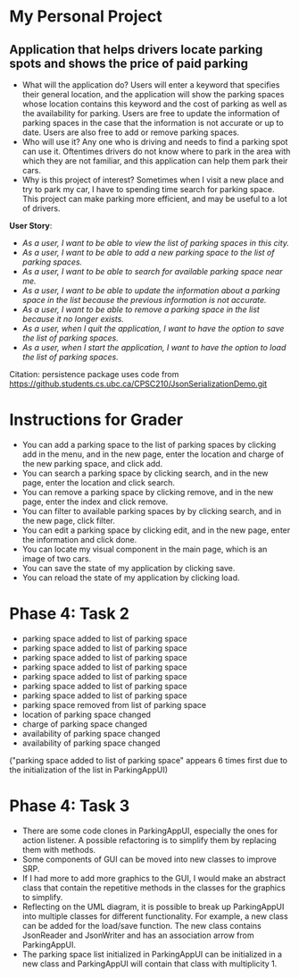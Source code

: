 # My Personal Project

## Application that helps drivers locate parking spots and shows the price of paid parking


- What will the application do? Users will enter a keyword that specifies their general location,
and the application will show the parking spaces whose location contains this keyword and the cost of parking
as well as the availability for parking. Users are free to update the information of parking spaces in the case
that the information is not accurate or up to date. Users are also free to add or remove parking spaces.
- Who will use it? Any one who is driving and needs to find a parking spot can use it. Oftentimes
drivers do not know where to park in the area with which they are not familiar, and this application
can help them park their cars.
- Why is this project of interest? Sometimes when I visit a new place and try to park my car,
I have to spending time search for parking space. This project can make parking more efficient, and
may be useful to a lot of drivers.

**User Story**:
- *As a user, I want to be able to view the list of parking spaces in this city.*
- *As a user, I want to be able to add a new parking space to the list of parking spaces.*
- *As a user, I want to be able to search for available parking space near me.*
- *As a user, I want to be able to update the information about a parking space in the list because the
   previous information is not accurate.*
- *As a user, I want to be able to remove a parking space in the list because it no longer exists.*
- *As a user, when I quit the application, I want to have the option to save the list of parking spaces.*
- *As a user, when I start the application, I want to have the option to load the list of parking spaces.*

Citation: persistence package uses code from https://github.students.cs.ubc.ca/CPSC210/JsonSerializationDemo.git

# Instructions for Grader

- You can add a parking space to the list of parking spaces by clicking add in the menu, and in the new page,
  enter the location and charge of the new parking space, and click add.
- You can search a parking space by clicking search, and in the new page, enter the location and click search.
- You can remove a parking space by clicking remove, and in the new page, enter the index and click remove.
- You can filter to available parking spaces by by clicking search, and in the new page, click filter.
- You can edit a parking space by clicking edit, and in the new page, enter the information and click done.
- You can locate my visual component in the main page, which is an image of two cars.
- You can save the state of my application by clicking save.
- You can reload the state of my application by clicking load.

# Phase 4: Task 2

 - parking space added to list of parking space
 - parking space added to list of parking space
 - parking space added to list of parking space
 - parking space added to list of parking space
 - parking space added to list of parking space
 - parking space added to list of parking space
 - parking space added to list of parking space
 - parking space removed from list of parking space
 - location of parking space changed
 - charge of parking space changed
 - availability of parking space changed
 - availability of parking space changed

("parking space added to list of parking space" appears 6 times first due to the initialization of the list in ParkingAppUI)
# Phase 4: Task 3

- There are some code clones in ParkingAppUI, especially the ones for action listener. A possible
refactoring is to simplify them by replacing them with methods.
- Some components of GUI can be moved into new classes to improve SRP.
- If I had more to add more graphics to the GUI, I would make an abstract class that contain the repetitive
methods in the classes for the graphics to simplify.
- Reflecting on the UML diagram, it is possible to break up ParkingAppUI into multiple classes for different functionality.
For example, a new class can be added for the load/save function. The new class contains JsonReader and JsonWriter and
has an association arrow from ParkingAppUI.
- The parking space list initialized in ParkingAppUI can be initialized in a new class and ParkingAppUI will contain that class
with multiplicity 1.


